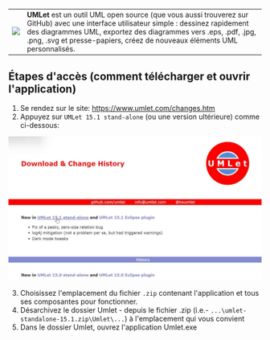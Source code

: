 <table width="100%"  style="border:0 solid white; width:100%;">
  <tr>
    <td><img src="https://www.umlet.com/pic/umlet_logo.svg" width="350"></td>
    <td> <b>UMLet</b> est un outil UML open source (que vous aussi trouverez sur GitHub) avec une interface utilisateur simple : dessinez rapidement des diagrammes UML, exportez des diagrammes vers .eps, .pdf, .jpg, .png, .svg et presse-papiers, créez de nouveaux éléments UML personnalisés.</td>
    
  </tr>

</table>

<h2>Étapes d'accès (comment télécharger et ouvrir l'application)</h2>


1. Se rendez sur le site: https://www.umlet.com/changes.htm
2. Appuyez sur `UMLet 15.1 stand-alone` (ou une version ultérieure) comme ci-dessous:  

![screen_télécharge](./pour_tutos/umlet/umlet_telecharge.png)
  
3. Choisissez l'emplacement du fichier `.zip` contenant l'application et tous ses composantes pour fonctionner.
4. Désarchivez le dossier Umlet - depuis le fichier .zip (i.e.- `...\umlet-standalone-15.1.zip\Umlet\...`) à l'emplacement qui vous convient
5. Dans le dossier Umlet, ouvrez l'application Umlet.exe

